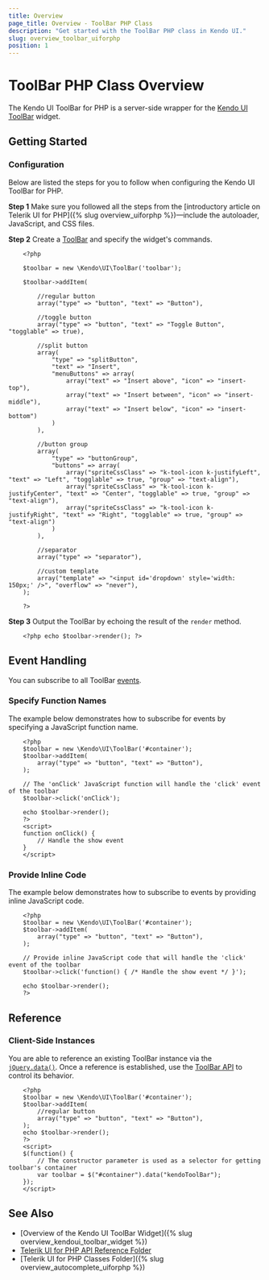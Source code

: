 ```yaml
---
title: Overview
page_title: Overview - ToolBar PHP Class
description: "Get started with the ToolBar PHP class in Kendo UI."
slug: overview_toolbar_uiforphp
position: 1
---
```


# ToolBar PHP Class Overview

The Kendo UI ToolBar for PHP is a server-side wrapper for the [Kendo UI ToolBar](/api/javascript/ui/toolbar) widget.

## Getting Started

### Configuration

Below are listed the steps for you to follow when configuring the Kendo UI ToolBar for PHP.

**Step 1** Make sure you followed all the steps from the [introductory article on Telerik UI for PHP]({% slug overview_uiforphp %})&mdash;include the autoloader, JavaScript, and CSS files.

**Step 2** Create a [ToolBar](/api/php/Kendo/UI/ToolBar) and specify the widget's commands.



        <?php

        $toolbar = new \Kendo\UI\ToolBar('toolbar');

        $toolbar->addItem(

            //regular button
            array("type" => "button", "text" => "Button"),

            //toggle button
            array("type" => "button", "text" => "Toggle Button", "togglable" => true),

            //split button
            array(
                "type" => "splitButton",
                "text" => "Insert",
                "menuButtons" => array(
                    array("text" => "Insert above", "icon" => "insert-top"),
                    array("text" => "Insert between", "icon" => "insert-middle"),
                    array("text" => "Insert below", "icon" => "insert-bottom")
                )
            ),

            //button group
            array(
                "type" => "buttonGroup",
                "buttons" => array(
                    array("spriteCssClass" => "k-tool-icon k-justifyLeft", "text" => "Left", "togglable" => true, "group" => "text-align"),
                    array("spriteCssClass" => "k-tool-icon k-justifyCenter", "text" => "Center", "togglable" => true, "group" => "text-align"),
                    array("spriteCssClass" => "k-tool-icon k-justifyRight", "text" => "Right", "togglable" => true, "group" => "text-align")
                )
            ),

            //separator
            array("type" => "separator"),

            //custom template
            array("template" => "<input id='dropdown' style='width: 150px;' />", "overflow" => "never"),
        );

        ?>

**Step 3** Output the ToolBar by echoing the result of the `render` method.



        <?php echo $toolbar->render(); ?>

## Event Handling

You can subscribe to all ToolBar [events](/api/javascript/ui/toolbar#events).

### Specify Function Names

The example below demonstrates how to subscribe for events by specifying a JavaScript function name.



        <?php
        $toolbar = new \Kendo\UI\ToolBar('#container');
        $toolbar->addItem(
            array("type" => "button", "text" => "Button"),
        );

        // The 'onClick' JavaScript function will handle the 'click' event of the toolbar
        $toolbar->click('onClick');

        echo $toolbar->render();
        ?>
        <script>
        function onClick() {
            // Handle the show event
        }
        </script>

### Provide Inline Code

The example below demonstrates how to subscribe to events by providing inline JavaScript code.



        <?php
        $toolbar = new \Kendo\UI\ToolBar('#container');
        $toolbar->addItem(
            array("type" => "button", "text" => "Button"),
        );

        // Provide inline JavaScript code that will handle the 'click' event of the toolbar
        $toolbar->click('function() { /* Handle the show event */ }');

        echo $toolbar->render();
        ?>

<!--*-->
## Reference

### Client-Side Instances

You are able to reference an existing ToolBar instance via the [`jQuery.data()`](https://api.jquery.com/jQuery.data/). Once a reference is established, use the [ToolBar API](/api/javascript/ui/toolbar#methods) to control its behavior.



        <?php
        $toolbar = new \Kendo\UI\ToolBar('#container');
        $toolbar->addItem(
            //regular button
            array("type" => "button", "text" => "Button"),
        );
        echo $toolbar->render();
        ?>
        <script>
        $(function() {
            // The constructor parameter is used as a selector for getting toolbar's container
            var toolbar = $("#container").data("kendoToolBar");
        });
        </script>

## See Also

* [Overview of the Kendo UI ToolBar Widget]({% slug overview_kendoui_toolbar_widget %})
* [Telerik UI for PHP API Reference Folder](/api/php/Kendo/UI/AutoComplete)
* [Telerik UI for PHP Classes Folder]({% slug overview_autocomplete_uiforphp %})
